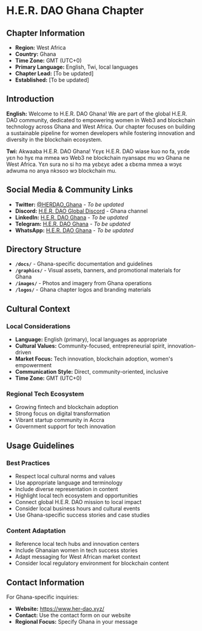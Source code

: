 # H.E.R. DAO Ghana Chapter

## Chapter Information

- **Region:** West Africa
- **Country:** Ghana
- **Time Zone:** GMT (UTC+0)
- **Primary Language:** English, Twi, local languages
- **Chapter Lead:** [To be updated]
- **Established:** [To be updated]

## Introduction

**English:**
Welcome to H.E.R. DAO Ghana! We are part of the global H.E.R. DAO community, dedicated to empowering women in Web3 and blockchain technology across Ghana and West Africa. Our chapter focuses on building a sustainable pipeline for women developers while fostering innovation and diversity in the blockchain ecosystem.

**Twi:**
Akwaaba H.E.R. DAO Ghana! Yɛyɛ H.E.R. DAO wiase kuo no fa, yɛde yɛn ho hyɛ ma mmea wɔ Web3 ne blockchain nyansapɛ mu wɔ Ghana ne West Africa. Yɛn sura no si hɔ ma yɛbɛyɛ adeɛ a ɛbɛma mmea a wɔyɛ adwuma no anya nkɔsoɔ wɔ blockchain mu.

## Social Media & Community Links

- **Twitter:** [@HERDAO_Ghana](https://twitter.com/HERDAO_Ghana) - *To be updated*
- **Discord:** [H.E.R. DAO Global Discord](https://discord.gg/her-dao) - Ghana channel
- **LinkedIn:** [H.E.R. DAO Ghana](https://linkedin.com/company/her-dao-ghana) - *To be updated*
- **Telegram:** [H.E.R. DAO Ghana](https://t.me/herdao_ghana) - *To be updated*
- **WhatsApp:** [H.E.R. DAO Ghana](https://wa.me/233XXXXXXXX) - *To be updated*

## Directory Structure

- **`/docs/`** - Ghana-specific documentation and guidelines
- **`/graphics/`** - Visual assets, banners, and promotional materials for Ghana
- **`/images/`** - Photos and imagery from Ghana operations
- **`/logos/`** - Ghana chapter logos and branding materials

## Cultural Context

### Local Considerations
- **Language:** English (primary), local languages as appropriate
- **Cultural Values:** Community-focused, entrepreneurial spirit, innovation-driven
- **Market Focus:** Tech innovation, blockchain adoption, women's empowerment
- **Communication Style:** Direct, community-oriented, inclusive
- **Time Zone:** GMT (UTC+0)

### Regional Tech Ecosystem
- Growing fintech and blockchain adoption
- Strong focus on digital transformation
- Vibrant startup community in Accra
- Government support for tech innovation

## Usage Guidelines

### Best Practices
- Respect local cultural norms and values
- Use appropriate language and terminology
- Include diverse representation in content
- Highlight local tech ecosystem and opportunities
- Connect global H.E.R. DAO mission to local impact
- Consider local business hours and cultural events
- Use Ghana-specific success stories and case studies

### Content Adaptation
- Reference local tech hubs and innovation centers
- Include Ghanaian women in tech success stories
- Adapt messaging for West African market context
- Consider local regulatory environment for blockchain content

## Contact Information

For Ghana-specific inquiries:
- **Website:** https://www.her-dao.xyz/
- **Contact:** Use the contact form on our website
- **Regional Focus:** Specify Ghana in your message
